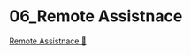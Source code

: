 # 06_Remote Assistnace

[Remote Assistnace &#128279;](https://alison.com/topic/learn/84253/topic-c-demo-1-remote-assistance)
